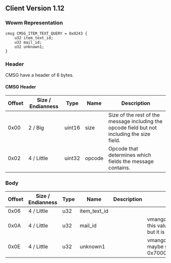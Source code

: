 ## Client Version 1.12

### Wowm Representation
```rust,ignore
cmsg CMSG_ITEM_TEXT_QUERY = 0x0243 {
    u32 item_text_id;
    u32 mail_id;
    u32 unknown1;
}
```
### Header

CMSG have a header of 6 bytes.

#### CMSG Header

| Offset | Size / Endianness | Type   | Name   | Description |
| ------ | ----------------- | ------ | ------ | ----------- |
| 0x00   | 2 / Big           | uint16 | size   | Size of the rest of the message including the opcode field but not including the size field.|
| 0x02   | 4 / Little        | uint32 | opcode | Opcode that determines which fields the message contains.|

### Body

| Offset | Size / Endianness | Type | Name | Description | Comment |
| ------ | ----------------- | ---- | ---- | ----------- | ------- |
| 0x06 | 4 / Little | u32 | item_text_id |  |  |
| 0x0A | 4 / Little | u32 | mail_id |  | vmangos/cmangos/mangoszero: this value can be item id in bag, but it is also mail id |
| 0x0E | 4 / Little | u32 | unknown1 |  | vmangos/cmangos/mangoszero: maybe something like state - 0x70000000 |

